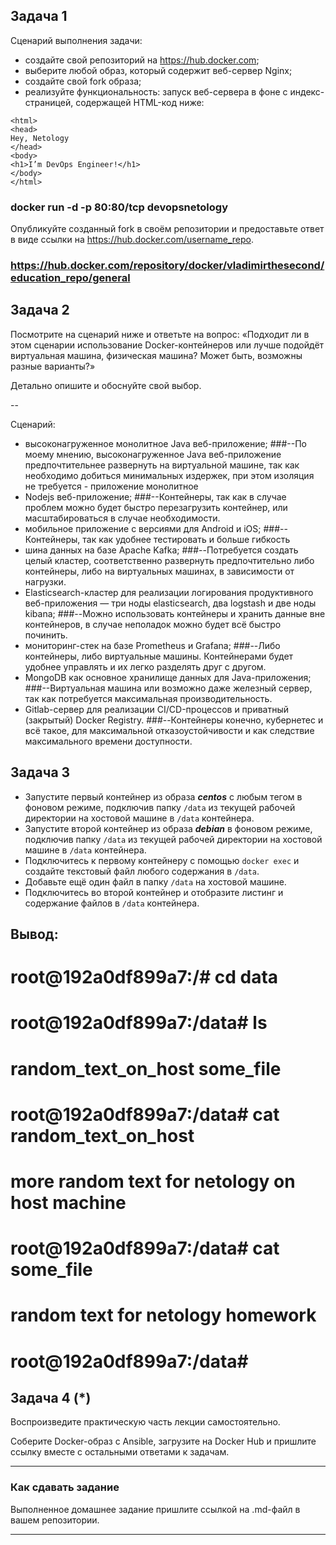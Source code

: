 ## Задача 1

Сценарий выполнения задачи:

+ создайте свой репозиторий на https://hub.docker.com;
+ выберите любой образ, который содержит веб-сервер Nginx;
+ создайте свой fork образа;
+ реализуйте функциональность:
запуск веб-сервера в фоне с индекс-страницей, содержащей HTML-код ниже:
```
<html>
<head>
Hey, Netology
</head>
<body>
<h1>I’m DevOps Engineer!</h1>
</body>
</html>
```
### docker run -d -p 80:80/tcp devopsnetology
Опубликуйте созданный fork в своём репозитории и предоставьте ответ в виде ссылки на https://hub.docker.com/username_repo.
### https://hub.docker.com/repository/docker/vladimirthesecond/education_repo/general

## Задача 2

Посмотрите на сценарий ниже и ответьте на вопрос:
«Подходит ли в этом сценарии использование Docker-контейнеров или лучше подойдёт виртуальная машина, физическая машина? Может быть, возможны разные варианты?»

Детально опишите и обоснуйте свой выбор.

--

Сценарий:

- высоконагруженное монолитное Java веб-приложение;
###--По моему мнению, высоконагруженное Java веб-приложение предпочтительнее развернуть на виртуальной машине, так как необходимо добиться минимальных издержек, при этом изоляция не требуется - приложение монолитное
- Nodejs веб-приложение;
###--Контейнеры, так как в случае проблем можно будет быстро перезагрузить контейнер, или масштабироваться в случае необходимости.
- мобильное приложение c версиями для Android и iOS;
###--Контейнеры, так как удобнее тестировать и больше гибкость
- шина данных на базе Apache Kafka;
###--Потребуется создать целый кластер, соответственно развернуть предпочтительно либо контейнеры, либо на виртуальных машинах, в зависимости от нагрузки.
- Elasticsearch-кластер для реализации логирования продуктивного веб-приложения — три ноды elasticsearch, два logstash и две ноды kibana;
###--Можно использовать контейнеры и хранить данные вне контейнеров, в случае неполадок можно будет всё быстро починить.
- мониторинг-стек на базе Prometheus и Grafana;
###--Либо контейнеры, либо виртуальные машины. Контейнерами будет удобнее управлять и их легко разделять друг с другом.
- MongoDB как основное хранилище данных для Java-приложения;
###--Виртуальная машина или возможно даже железный сервер, так как потребуется максимальная производительность.
- Gitlab-сервер для реализации CI/CD-процессов и приватный (закрытый) Docker Registry.
###--Контейнеры конечно, кубернетес и всё такое, для максимальной отказоустойчивости и как следствие максимального времени доступности.

## Задача 3

- Запустите первый контейнер из образа ***centos*** c любым тегом в фоновом режиме, подключив папку ```/data``` из текущей рабочей директории на хостовой машине в ```/data``` контейнера.
- Запустите второй контейнер из образа ***debian*** в фоновом режиме, подключив папку ```/data``` из текущей рабочей директории на хостовой машине в ```/data``` контейнера.
- Подключитесь к первому контейнеру с помощью ```docker exec``` и создайте текстовый файл любого содержания в ```/data```.
- Добавьте ещё один файл в папку ```/data``` на хостовой машине.
- Подключитесь во второй контейнер и отобразите листинг и содержание файлов в ```/data``` контейнера.

## Вывод:
# root@192a0df899a7:/# cd data
# root@192a0df899a7:/data# ls
# random_text_on_host  some_file
# root@192a0df899a7:/data# cat random_text_on_host 
# more random text for netology on host machine
# root@192a0df899a7:/data# cat some_file 
# random text for netology homework
# root@192a0df899a7:/data# 

## Задача 4 (*)

Воспроизведите практическую часть лекции самостоятельно.

Соберите Docker-образ с Ansible, загрузите на Docker Hub и пришлите ссылку вместе с остальными ответами к задачам.


---

### Как cдавать задание

Выполненное домашнее задание пришлите ссылкой на .md-файл в вашем репозитории.

---


